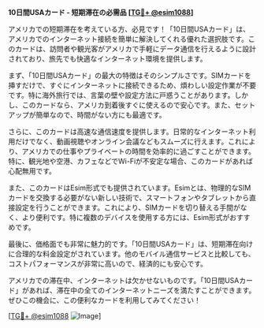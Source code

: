 **10日間USAカード - 短期滞在の必需品 [[TG💪+ @esim1088](https://t.me/s/esim1088)]**

アメリカでの短期滞在を考えている方、必見です！「10日間USAカード」は、アメリカでのインターネット接続を簡単に解決してくれる優れた選択肢です。このカードは、訪問者や観光客がアメリカで手軽にデータ通信を行えるように設計されており、旅先でも快適なインターネット環境を提供します。

まず、「10日間USAカード」の最大の特徴はそのシンプルさです。SIMカードを挿すだけで、すぐにインターネットに接続できるため、煩わしい設定作業が不要です。特に海外旅行では、言葉の壁や設定方法に戸惑うことがあります。しかし、このカードなら、アメリカ到着後すぐに使えるので安心です。また、セットアップが簡単なので、時間がない方にも最適です。

さらに、このカードは高速な通信速度を提供します。日常的なインターネット利用だけでなく、動画視聴やオンライン会議などもスムーズに行えます。これにより、アメリカでの仕事やプライベートの時間を効率的に過ごすことができます。特に、観光地や空港、カフェなどでWi-Fiが不安定な場合、このカードがあれば心配無用です。

また、このカードはEsim形式でも提供されています。Esimとは、物理的なSIMカードを交換する必要がない新しい技術で、スマートフォンやタブレットから直接設定を行うことができます。これにより、SIMカードを切り替える手間がなく、より便利です。特に複数のデバイスを使用する方には、Esim形式がおすすめです。

最後に、価格面でも非常に魅力的です。「10日間USAカード」は、短期滞在向けに合理的な料金設定がされています。他のモバイル通信サービスと比較しても、コストパフォーマンスが非常に高いので、経済的にも安心です。

アメリカでの滞在中、インターネットは欠かせないものです。「10日間USAカード」があれば、滞在中の全てのインターネットニーズを満たすことができます。ぜひこの機会に、この便利なカードを利用してみてください！

[[TG💪+ @esim1088](https://t.me/s/esim1088) ![Image](https://i.postimg.cc/Y0z9fWf4/image.png)]